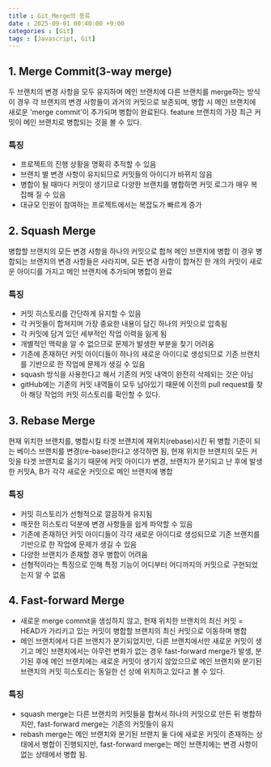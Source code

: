 ```yaml
---
title : Git_Merge의 종류
date : 2025-09-01 00:40:00 +9:00
categories : [Git]
tags : [Javascript, Git]
---
```

## 1. Merge Commit(3-way merge)
두 브랜치의 변경 사항을 모두 유지하며 메인 브랜치에 다른 브랜치를 merge하는 방식
이 경우 각 브랜치의 변경 사항들이 과거의 커밋으로 보존되며, 병합 시 메인 브랜치에 새로운 'merge commit'이 추가되며 병합이 완료된다. feature 브랜치의 가장 최근 커밋이 메인 브랜치로 병합되는 것을 볼 수 있다. 

### 특징
- 프로젝트의 진행 상황을 명확히 추적할 수 있음
- 브랜치 별 변경 사항이 유지되므로 커밋들의 아이디가 바뀌지 않음
- 병합이 될 때마다 커밋이 생기므로 다양한 브랜치를 병합하면 커밋 로그가 매우 복잡해 질 수 있음
- 대규모 인원이 참여하는 프로젝트에서는 복잡도가 빠르게 증가

##  2. Squash Merge
병합할 브랜치의 모든 변경 사항을 하나의 커밋으로 합쳐 메인 브랜치에 병합
이 경우 병합되는 브랜치의 변경 사항들은 사라지며, 모든 변경 사항이 합쳐진 한 개의 커밋이 새로운 아이디를 가지고 메인 브랜치에 추가되며 병합이 완료

### 특징
- 커밋 히스토리를 간단하게 유지할 수 있음
- 각 커밋들이 합쳐지며 가장 중요한 내용이 담긴 하나의 커밋으로 압축됨
- 각 커밋에 담겨 있던 세부적인 작업 이력을 잃게 됨
- 개별적인 맥락을 알 수 없으므로 문제가 발생한 부분을 찾기 어려움
- 기존에 존재하던 커밋 아이디들이 하나의 새로운 아이디로 생성되므로 기존 브랜치를 기반으로 한 작업에 문제가 생길 수 있음
- squash 방식을 사용한다고 해서 기존의 커밋 내역이 완전히 삭제되는 것은 아님
- gitHub에는 기존의 커밋 내역들이 모두 남아있기 때문에 이전의 pull request를 찾아 해당 작업의 커밋 히스토리를 확인할 수 있다.

## 3. Rebase Merge
현재 위치한 브랜치를, 병합시킬 타겟 브랜치에 재위치(rebase)시킨 뒤 병합
기준이 되는 베이스 브랜치를 변경(re-base)한다고 생각하면 됨, 현재 위치한 브랜치의 모든 커밋을 타겟 브랜치로 옮기기 때문에 커밋 아이디가 변경, 브랜치가 분기되고 난 후에 발생한 커밋A, B가 각각 새로운 커밋으로 메인 브랜치에 병합

### 특징
- 커밋 히스토리가 선형적으로 깔끔하게 유지됨
- 깨끗한 히스토리 덕분에 변경 사항들을 쉽게 파악할 수 있음
- 기존에 존재하던 커밋 아이디들이 각각 새로운 아이디로 생성되므로 기존 브랜치를 기반으로 한 작업에 문제가 생길 수 있음
- 다양한 브랜치가 존재할 경우 병합이 어려움
- 선형적이라는 특징으로 인해 특정 기능이 어디부터 어디까지의 커밋으로 구현되었는지 알 수 없음

## 4. Fast-forward Merge

- 새로운 merge commit을 생성하지 않고, 현재 위치한 브랜치의 최신 커밋 = HEAD가 가리키고 있는 커밋이 병합할 브랜치의 최신 커밋으로 이동하며 병합
- 메인 브랜치에서 다른 브랜치가 분기되었지만, 다른 브랜치에서만 새로운 커밋이 생기고 메인 브랜치에서는 아무런 변화가 없는 경우 fast-forward merge가 발생, 분기된 후에 메인 브랜치에는 새로운 커밋이 생기지 않았으므로 메인 브랜치와 분기된 브랜치의 커밋 히스토리는 동일한 선 상에 위치하고 있다고 볼 수 있다.

### 특징
- squash  merge는 다른 브랜치의 커밋들을 합쳐서 하나의 커밋으로 만든 뒤 병합하지만, fast-forward merge는 기존의 커밋들이 유지
- rebash  merge는 메인 브랜치와 분기된 브랜치 둘 다에 새로운 커밋이 존재하는 상태에서 병합이 진행되지만, fast-forward merge는 메인 브랜치에는 변경 사항이 없는 상태에서 병합 됨.
